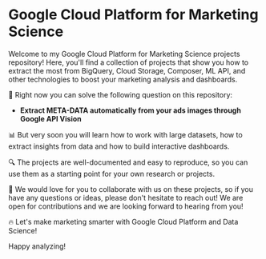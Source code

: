# Google Cloud Platform for Marketing Science
Welcome to my Google Cloud Platform for Marketing Science projects repository! Here, you'll find a collection of projects that show you how to extract the most from BigQuery, Cloud Storage, Composer, ML API, and other technologies to boost your marketing analysis and dashboards. 

🚀 Right now you can solve the following question on this repository:
- **Extract META-DATA automatically from your ads images through Google API Vision**

📊 But very soon you will learn how to work with large datasets, how to extract insights from data and how to build interactive dashboards.

🔍 The projects are well-documented and easy to reproduce, so you can use them as a starting point for your own research or projects.

🤝 We would love for you to collaborate with us on these projects, so if you have any questions or ideas, please don't hesitate to reach out! We are open for contributions and we are looking forward to hearing from you!

🔥 Let's make marketing smarter with Google Cloud Platform and Data Science!

Happy analyzing!